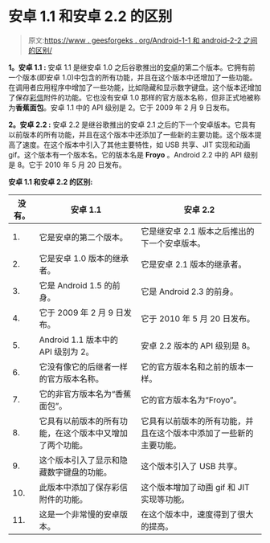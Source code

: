 # 安卓 1.1 和安卓 2.2 的区别

> 原文:[https://www . geesforgeks . org/Android-1-1 和 android-2-2 之间的区别/](https://www.geeksforgeeks.org/difference-between-android-1-1-and-android-2-2/)

**1。安卓 1.1 :**
安卓 1.1 是继安卓 1.0 之后谷歌推出的[安卓](https://www.geeksforgeeks.org/introduction-to-android-development/)的第二个版本。它拥有前一个版本(即安卓 1.0)中包含的所有功能，并且在这个版本中还增加了一些功能。在调用者应用程序中增加了一些功能，比如隐藏和显示数字键盘。这个版本还增加了保存[彩信](https://www.geeksforgeeks.org/what-is-mmsmultimedia-messaging-service/)附件的功能。它也没有安卓 1.0 那样的官方版本名称，但非正式地被称为**香蕉面包**。安卓 1.1 中的 API 级别是 2。它于 2009 年 2 月 9 日发布。

**2。安卓 2.2 :**
安卓 2.2 是继谷歌推出的安卓 2.1 之后的下一个安卓版本。它具有以前版本的所有功能，并且在这个版本中还添加了一些新的主要功能。这个版本提高了速度。在这个版本中引入了其他主要特性，如 USB 共享、JIT 实现和动画 gif。这个版本有一个版本名。它的版本名是 **Froyo** 。Android 2.2 中的 API 级别是 8。它于 2010 年 5 月 20 日发布。

**安卓 1.1 和安卓 2.2 的区别:**

<center>

| 没有。 | 安卓 1.1 | 安卓 2.2 |
| --- | --- | --- |
| 1. | 它是安卓的第二个版本。 | 它是继安卓 2.1 版本之后推出的下一个安卓版本。 |
| 2. | 它是安卓 1.0 版本的继承者。 | 它是安卓 2.1 版本的继承者。 |
| 3. | 它是 Android 1.5 的前身。 | 它是 Android 2.3 的前身。 |
| 4. | 它于 2009 年 2 月 9 日发布。 | 它于 2010 年 5 月 20 日发布。 |
| 5. | Android 1.1 版本中的 API 级别为 2。 | 安卓 2.2 版本的 API 级别是 8。 |
| 6. | 它没有像它的后继者一样的官方版本名称。 | 它的官方版本名和之前的版本一样。 |
| 7. | 它的非官方版本名为“香蕉面包”。 | 它的官方版本名为“Froyo”。 |
| 8. | 它具有以前版本的所有功能，在这个版本中又增加了两个功能。 | 它具有以前版本的所有功能，并且在这个版本中添加了一些新的主要功能。 |
| 9. | 这个版本引入了显示和隐藏数字键盘的功能。 | 这个版本引入了 USB 共享。 |
| 10. | 此版本中添加了保存彩信附件的功能。 | 这个版本增加了动画 gif 和 JIT 实现等功能。 |
| 11. | 这是一个非常慢的安卓版本。 | 在这个版本中，速度得到了很大的提高。 |

</center>